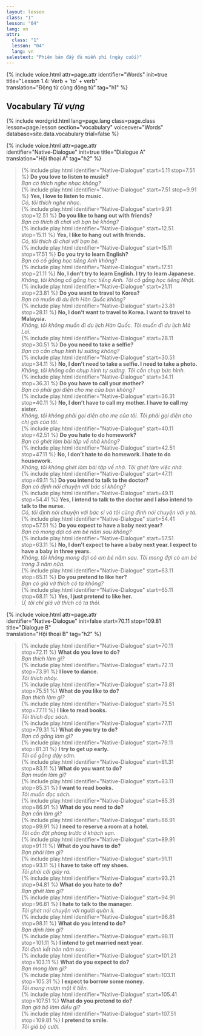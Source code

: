 ```yaml
---
layout: lesson
class: "1"
lesson: "04"
lang: vn
attr:
  class: "1"
  lesson: "04"
  lang: vn
salestext: "Phiên bản đầy đủ miễn phí (ngày cuối)"
---
```


{%  include voice.html attr=page.attr
	identifier="Words"  init=true
	title="Lesson 1.4: Verb + 'to' + verb"        
	translation="Động từ cùng động từ"
    tag="h1" %}

## Vocabulary   *Từ vựng*

{% include wordgrid.html lang=page.lang
		class=page.class 
		lesson=page.lesson 
		section="vocabulary"
		voiceover="Words"
		database=site.data.vocabulary 
		trial=false %}

{%  include voice.html attr=page.attr  
	identifier="Native-Dialogue"  init=true
	title="Dialogue A"        
	translation="Hội thoại A"
    tag="h2" %}

> {% include play.html identifier="Native-Dialogue" start=5.11 stop=7.51 %} **Do you love to listen to music?**   
> *Bạn có thích nghe nhạc không?*  
> {% include play.html identifier="Native-Dialogue" start=7.51 stop=9.91 %} **Yes, I love to listen to music.**    
> *Có, tôi thích nghe nhạc.*  
> {% include play.html identifier="Native-Dialogue" start=9.91 stop=12.51 %} **Do you like to hang out with friends?**    
> *Bạn có thích đi chơi với bạn bè không?*    
> {% include play.html identifier="Native-Dialogue" start=12.51 stop=15.11 %} **Yes, I like to hang out with friends.**    
> *Có, tôi thích đi chơi với bạn bè.*   
> {% include play.html identifier="Native-Dialogue" start=15.11 stop=17.51 %} **Do you try to learn English?**   
> *Bạn có cố gắng học tiếng Anh không?*  
> {% include play.html identifier="Native-Dialogue" start=17.51 stop=21.11 %} **No, I don’t try to learn English. I try to learn Japanese.**    
> *Không, tôi không cố gắng học tiếng Anh. Tôi cố gắng học tiếng Nhật.*   
> {% include play.html identifier="Native-Dialogue" start=21.11 stop=23.81 %} **Do you want to travel to Korea?**    
> *Bạn có muốn đi du lịch Hàn Quốc không?*  
> {% include play.html identifier="Native-Dialogue" start=23.81 stop=28.11 %} **No, I don’t want to travel to Korea. I want to travel to Malaysia.**    
> *Không, tôi không muốn đi du lịch Hàn Quốc. Tôi muốn đi du lịch Mã Lai.*    
> {% include play.html identifier="Native-Dialogue" start=28.11 stop=30.51 %} **Do you need to take a selfie?**     
> *Bạn có cần chụp hình tự sướng không?*  
> {% include play.html identifier="Native-Dialogue" start=30.51 stop=34.11 %} **No, I don’t need to take a selfie. I need to take a photo.**    
> *Không, tôi không cần chụp hình tự sướng. Tôi cần chụp bức hình.*    
> {% include play.html identifier="Native-Dialogue" start=34.11 stop=36.31 %} **Do you have to call your mother?**   
> *Bạn có phải gọi điện cho mẹ của bạn không?*  
> {% include play.html identifier="Native-Dialogue" start=36.31 stop=40.11 %} **No, I don’t have to call my mother. I have to call my sister.**    
> *Không, tôi không phải gọi điện cho mẹ của tôi. Tôi phải gọi điện cho chị gái của tôi.*    
> {% include play.html identifier="Native-Dialogue" start=40.11 stop=42.51 %} **Do you hate to do homework?**    
> *Bạn có ghét làm bài tập về nhà không?*  
> {% include play.html identifier="Native-Dialogue" start=42.51 stop=47.11 %} **No, I don’t hate to do homework. I hate to do housework.**    
> *Không, tôi không ghét làm bài tập về nhà. Tôi ghét làm việc nhà.*    
> {% include play.html identifier="Native-Dialogue" start=47.11 stop=49.11 %} **Do you intend to talk to the doctor?**     
> *Bạn có định nói chuyện với bác sĩ không?*  
> {% include play.html identifier="Native-Dialogue" start=49.11 stop=54.41 %} **Yes, I intend to talk to the doctor and I also intend to talk to the nurse.**    
> *Có, tôi định nói chuyện với bác sĩ và tôi cũng định nói chuyện với y tá.*     
> {% include play.html identifier="Native-Dialogue" start=54.41 stop=57.51 %} **Do you expect to have a baby next year?**    
> *Bạn có mong đợi có em bé năm sau không?*  
> {% include play.html identifier="Native-Dialogue" start=57.51 stop=63.11 %} **No, I don’t expect to have a baby next year. I expect to have a baby in three years.**   
> *Không, tôi không mong đợi có em bé năm sau. Tôi mong đợi có em bé trong 3 năm nữa.*     
> {% include play.html identifier="Native-Dialogue" start=63.11 stop=65.11 %} **Do you pretend to like her?**    
> *Bạn có giả vờ thích cô ta không?*  
> {% include play.html identifier="Native-Dialogue" start=65.11 stop=68.11 %} **Yes, I just pretend to like her.**    
> *Ừ, tôi chỉ giả vờ thích cô ta thôi.*  

{%  include voice.html attr=page.attr  
	identifier="Native-Dialogue"  init=false start=70.11 stop=109.81
	title="Dialogue B"        
	translation="Hội thoại B"
    tag="h2" %}

> {% include play.html identifier="Native-Dialogue" start=70.11 stop=72.11 %} **What do you love to do?**    
> *Bạn thích làm gì?*        
> {% include play.html identifier="Native-Dialogue" start=72.11 stop=73.91 %} **I love to dance.**    
> *Tôi thích nhảy.*        
> {% include play.html identifier="Native-Dialogue" start=73.81 stop=75.51 %} **What do you like to do?**   
> *Bạn thích làm gì?*     
> {% include play.html identifier="Native-Dialogue" start=75.51 stop=77.11 %} **I like to read books.**    
> *Tôi thích đọc sách.*    
> {% include play.html identifier="Native-Dialogue" start=77.11 stop=79.31 %} **What do you try to do?**     
> *Bạn cố gắng làm gì?*     
> {% include play.html identifier="Native-Dialogue" start=79.11 stop=81.31 %} **I try to get up early.**     
> *Tôi cố gắng dậy sớm.*     
> {% include play.html identifier="Native-Dialogue" start=81.31 stop=83.11 %} **What do you want to do?**     
> *Bạn muốn làm gì?*     
> {% include play.html identifier="Native-Dialogue" start=83.11 stop=85.31 %} **I want to read books.**     
> *Tôi muốn đọc sách.*     
> {% include play.html identifier="Native-Dialogue" start=85.31 stop=86.91 %} **What do you need to do?**     
> *Bạn cần làm gì?*     
> {% include play.html identifier="Native-Dialogue" start=86.91 stop=89.91 %} **I need to reserve a room at a hotel.**     
> *Tôi cần đặt phòng trước ở khách sạn.*   
> {% include play.html identifier="Native-Dialogue" start=89.91 stop=91.11 %} **What do you have to do?**     
> *Bạn phải làm gì?*     
> {% include play.html identifier="Native-Dialogue" start=91.11 stop=93.11 %} **I have to take off my shoes.**     
> *Tôi phải cởi giày ra.*     
> {% include play.html identifier="Native-Dialogue" start=93.21 stop=94.81 %} **What do you hate to do?**     
> *Bạn ghét làm gì?*     
> {% include play.html identifier="Native-Dialogue" start=94.91 stop=96.81 %} **I hate to talk to the manager.**     
> *Tôi ghét nói chuyện với người quản lí.*   
> {% include play.html identifier="Native-Dialogue" start=96.81 stop=98.11 %} **What do you intend to do?**     
> *Bạn định làm gì?*     
> {% include play.html identifier="Native-Dialogue" start=98.11 stop=101.11 %} **I intend to get married next year.**     
> *Tôi định kết hôn năm sau.*   
> {% include play.html identifier="Native-Dialogue" start=101.21 stop=103.11 %} **What do you expect to do?**     
> *Bạn mong làm gì?*     
> {% include play.html identifier="Native-Dialogue" start=103.11 stop=105.31 %} **I expect to borrow some money.**     
> *Tôi mong mượn một ít tiền.*  
> {% include play.html identifier="Native-Dialogue" start=105.41 stop=107.51 %} **What do you pretend to do?**     
> *Bạn giả bộ làm điều gì?*     
> {% include play.html identifier="Native-Dialogue" start=107.51 stop=109.81 %} **I pretend to smile.**     
> *Tôi giả bộ cười.*     

 
 
